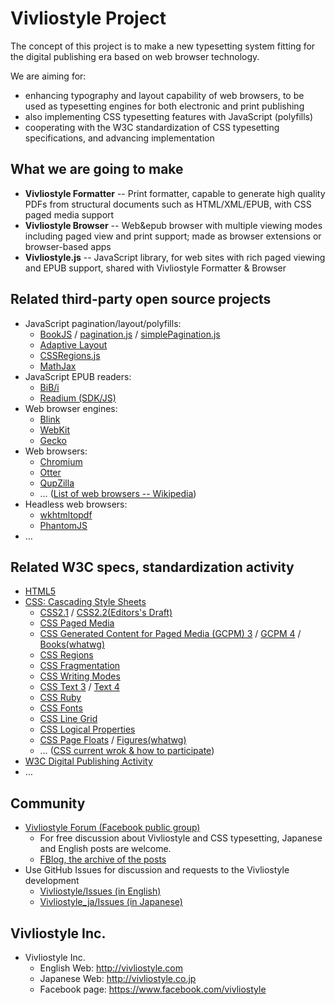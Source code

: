 Vivliostyle Project
===================

The concept of this project is to make a new typesetting system fitting for the digital publishing era based on web browser technology.

We are aiming for:

* enhancing typography and layout capability of web browsers, to be used as typesetting engines for both electronic and print publishing
* also implementing CSS typesetting features with JavaScript (polyfills)
* cooperating with the W3C standardization of CSS typesetting specifications, and advancing implementation

What we are going to make
-------------------------

* **Vivliostyle Formatter** -- Print formatter, capable to generate high quality PDFs from structural documents such as HTML/XML/EPUB, with CSS paged media support
* **Vivliostyle Browser** -- Web&epub browser with multiple viewing modes including paged view and print support; made as browser extensions or browser-based apps
* **Vivliostyle.js** -- JavaScript library, for web sites with rich paged viewing and EPUB support, shared with Vivliostyle Formatter & Browser


Related third-party open source projects
----------------------------------------

* JavaScript pagination/layout/polyfills:
    * [BookJS](https://github.com/booktype/BookJS) / [pagination.js](https://github.com/fiduswriter/pagination.js) / [simplePagination.js](https://github.com/fiduswriter/simplePagination.js)
    * [Adaptive Layout](http://sorotokin.com/adaptive-layout/)
    * [CSSRegions.js](http://adobe-webplatform.github.io/css-regions-polyfill/)
    * [MathJax](https://github.com/mathjax/mathjax)
* JavaScript EPUB readers:
    * [BiB/i](https://github.com/satorumurmur/bibi)
    * [Readium (SDK/JS)](http://readium.org/)
* Web browser engines:
    * [Blink](http://www.chromium.org/blink)
    * [WebKit](https://www.webkit.org/)
    * [Gecko](https://developer.mozilla.org/en-US/docs/Mozilla/Gecko)
* Web browsers:
    * [Chromium](http://www.chromium.org/)
    * [Otter](https://github.com/Emdek/otter)
    * [QupZilla](https://github.com/QupZilla/qupzilla)
    * … ([List of web browsers -- Wikipedia](http://en.wikipedia.org/wiki/List_of_web_browsers))
* Headless web browsers:
    * [wkhtmltopdf](http://wkhtmltopdf.org/)
    * [PhantomJS](http://phantomjs.org/)
* …

Related W3C specs, standardization activity
-------------------------------------------

* [HTML5](http://www.w3.org/TR/html5/)
* [CSS: Cascading Style Sheets](http://www.w3.org/Style/CSS/)
    * [CSS2.1](http://www.w3.org/TR/CSS2/) / [CSS2.2(Editors's Draft)](http://dev.w3.org/csswg/css2/)
    * [CSS Paged Media](http://dev.w3.org/csswg/css-page/)
    * [CSS Generated Content for Paged Media (GCPM) 3](http://dev.w3.org/csswg/css-gcpm/) / [GCPM 4](http://dev.w3.org/csswg/css-gcpm-4/) / [Books(whatwg)](https://books.spec.whatwg.org/)
    * [CSS Regions](http://dev.w3.org/csswg/css-regions/)
    * [CSS Fragmentation](http://dev.w3.org/csswg/css-break/)
    * [CSS Writing Modes](http://dev.w3.org/csswg/css-writing-modes/)
    * [CSS Text 3](http://dev.w3.org/csswg/css-text/) / [Text 4](http://dev.w3.org/csswg/css-text-4/)
    * [CSS Ruby](http://dev.w3.org/csswg/css-ruby/)
    * [CSS Fonts](http://dev.w3.org/csswg/css-fonts/)
    * [CSS Line Grid](http://dev.w3.org/csswg/css-line-grid/)
    * [CSS Logical Properties](http://dev.w3.org/csswg/css-logical-props/)
    * [CSS Page Floats](http://dev.w3.org/csswg/css-page-floats/) / [Figures(whatwg)](https://figures.spec.whatwg.org/)
    * … ([CSS current wrok & how to participate](http://www.w3.org/Style/CSS/current-work))
* [W3C Digital Publishing Activity](http://www.w3.org/dpub/)
* …

Community
---------

* [Vivliostyle Forum (Facebook public group)](https://www.facebook.com/groups/vivliostyle/)
    * For free discussion about Vivliostyle and CSS typesetting, Japanese and English posts are welcome.
    * [FBlog, the archive of the posts](http://fblog.jp/gp/1535854529968761)
* Use GitHub Issues for discussion and requests to the Vivliostyle development
    * [Vivliostyle/Issues (in English)](https://github.com/vivliostyle/vivliostyle/issues)
    * [Vivliostyle_ja/Issues (in Japanese)](https://github.com/vivliostyle/vivliostyle_ja/issues)

Vivliostyle Inc.
---------------

* Vivliostyle Inc.
    * English Web: http://vivliostyle.com
    * Japanese Web: http://vivliostyle.co.jp
    * Facebook page: https://www.facebook.com/vivliostyle

